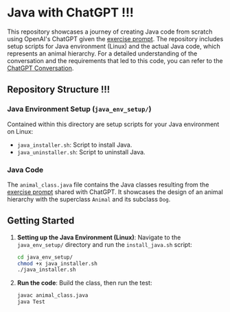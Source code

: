 # Java with ChatGPT !!!

This repository showcases a journey of creating Java code from scratch using OpenAI's ChatGPT given the [exercise prompt](Exercise.md). The repository includes setup scripts for Java environment (Linux) and the actual Java code, which represents an animal hierarchy. For a detailed understanding of the conversation and the requirements that led to this code, you can refer to the [ChatGPT Conversation](https://chat.openai.com/share/d9b5cbd9-c9be-4322-85a3-59b5194af631).

## Repository Structure !!!

### Java Environment Setup (`java_env_setup/`)

Contained within this directory are setup scripts for your Java environment on Linux:

- `java_installer.sh`: Script to install Java.
- `java_uninstaller.sh`: Script to uninstall Java.

### Java Code

The `animal_class.java` file contains the Java classes resulting from the [exercise prompt](Exercise.md) shared with ChatGPT. It showcases the design of an animal hierarchy with the superclass `Animal` and its subclass `Dog`.

## Getting Started

1. **Setting up the Java Environment (Linux)**:
   Navigate to the `java_env_setup/` directory and run the `install_java.sh` script:
   
   ```bash
   cd java_env_setup/
   chmod +x java_installer.sh
   ./java_installer.sh

2. **Run the code**:
    Build the class, then run the test:

    ```bash
    javac animal_class.java
    java Test
    ```
